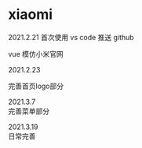 # xiaomi

2021.2.21
首次使用 vs code 推送 github

vue 模仿小米官网

2021.2.23  

完善首页logo部分  

2021.3.7  
完善菜单部分

2021.3.19  
日常完善
 
